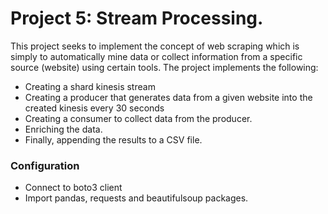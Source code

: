 # Project 5: Stream Processing. 
This project seeks to implement the concept of web scraping which is simply to automatically mine data or collect information from a specific source (website) using certain tools.
The project implements the following:
- Creating a shard kinesis stream
- Creating a producer that generates data from a given website into the created kinesis every 30 seconds
- Creating a consumer to collect data from the producer.
- Enriching the data.
- Finally, appending the results to a CSV file.

### Configuration
- Connect to boto3 client
- Import pandas, requests and beautifulsoup packages.
